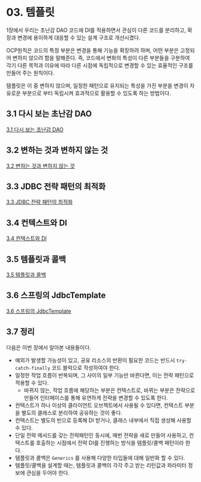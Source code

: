 # 03. 템플릿

1장에서 우리는 초난감 DAO 코드에 DI를 적용하면서 관심이 다른 코드를 분리하고, 확장과 변경에 용이하게 대응할 수 있는 설계 구조로 개선시켰다.

OCP원칙은 코드의 특정 부분은 변경을 통해 기능을 확장하려 하며, 어떤 부분은 고정되어 변하지 않으려 함을 말해준다. 즉, 코드에서 변화의 특성이 다른 부분들을 구분하여 각기 다른 목적과 이유에 따라 다른 시점에 독립적으로 변경할 수 있는 효율적인 구조를 만들어 주는 원칙이다.

템플릿은 이 중 변하지 않으며, 일정한 패턴으로 유지되는 특성을 가진 부분을 변경이 자유로운 부분으로 부터 독립시켜 효과적으로 활용할 수 있도록 하는 방법이다. 

## 3.1 다시 보는 초난감 DAO

[3.1 다시 보는 초난감 DAO](https://github.com/zangsu/study-note/blob/main/BE/Spring/%ED%86%A0%EB%B9%84%EC%9D%98%20%EC%8A%A4%ED%94%84%EB%A7%81%203.1/Vol.1/CH3%20-%20%ED%85%9C%ED%94%8C%EB%A6%BF/3.1%20%EB%8B%A4%EC%8B%9C%20%EB%B3%B4%EB%8A%94%20%EC%B4%88%EB%82%9C%EA%B0%90%20DAO.md)

## 3.2 변하는 것과 변하지 않는 것

[3.2 변하는 것과 변하지 않는 것](https://github.com/zangsu/study-note/blob/main/BE/Spring/%ED%86%A0%EB%B9%84%EC%9D%98%20%EC%8A%A4%ED%94%84%EB%A7%81%203.1/Vol.1/CH3%20-%20%ED%85%9C%ED%94%8C%EB%A6%BF/3.2%20%EB%B3%80%ED%95%98%EB%8A%94%20%EA%B2%83%EA%B3%BC%20%EB%B3%80%ED%95%98%EC%A7%80%20%EC%95%8A%EB%8A%94%20%EA%B2%83.md)

## 3.3 JDBC 전략 패턴의 최적화 

[3.3 JDBC 전략 패턴의 최적화](https://github.com/zangsu/study-note/blob/main/BE/Spring/%ED%86%A0%EB%B9%84%EC%9D%98%20%EC%8A%A4%ED%94%84%EB%A7%81%203.1/Vol.1/CH3%20-%20%ED%85%9C%ED%94%8C%EB%A6%BF/3.3%20JDBC%20%EC%A0%84%EB%9E%B5%20%ED%8C%A8%ED%84%B4%EC%9D%98%20%EC%B5%9C%EC%A0%81%ED%99%94.md)

## 3.4 컨텍스트와 DI

[3.4 컨텍스트와 DI](https://github.com/zangsu/study-note/blob/main/BE/Spring/%ED%86%A0%EB%B9%84%EC%9D%98%20%EC%8A%A4%ED%94%84%EB%A7%81%203.1/Vol.1/CH3%20-%20%ED%85%9C%ED%94%8C%EB%A6%BF/3.4%20%EC%BB%A8%ED%85%8D%EC%8A%A4%ED%8A%B8%EC%99%80%20DI.md)

## 3.5 템플릿과 콜백

[3.5 템플릿과 콜백](https://github.com/zangsu/study-note/blob/main/BE/Spring/%ED%86%A0%EB%B9%84%EC%9D%98%20%EC%8A%A4%ED%94%84%EB%A7%81%203.1/Vol.1/CH3%20-%20%ED%85%9C%ED%94%8C%EB%A6%BF/3.5%20%ED%85%9C%ED%94%8C%EB%A6%BF%EA%B3%BC%20%EC%BD%9C%EB%B0%B1.md)

## 3.6 스프링의 JdbcTemplate

[3.6 스프링의 JdbcTemplate](https://github.com/zangsu/study-note/blob/main/BE/Spring/%ED%86%A0%EB%B9%84%EC%9D%98%20%EC%8A%A4%ED%94%84%EB%A7%81%203.1/Vol.1/CH3%20-%20%ED%85%9C%ED%94%8C%EB%A6%BF/3.6%20%EC%8A%A4%ED%94%84%EB%A7%81%EC%9D%98%20JdbcTemplate.md)

## 3.7 정리

다음은 이번 장에서 알아본 내용들이다.

- 예외가 발생할 가능성이 있고, 공유 리소스의 반환이 필요한 코드는 반드시 `try-catch-finally` 코드 블럭으로 작성하여야 한다.
- 일정한 작업 흐름이 반복되며, 그 사이의 일부 기능만 바뀐다면, 이는 전략 패턴으로 적용할 수 있다.
	- 바뀌지 않는, 작업 흐름에 해당하는 부분은 컨텍스트로, 바뀌는 부분은 전략으로 만들어 인터페이스를 통해 유연하게 전략을 변경할 수 있도록 한다.
- 컨텍스트가 하나 이상의 클라이언트 오브젝트에서 사용될 수 있다면, 컨텍스트 부분을 별도의 클래스로 분리하여 공유하는 것이 좋다.
- 컨텍스트는 별도의 빈으로 등록해 DI 받거나, 클래스 내부에서 직접 생성해 사용할 수 있다.
- 단일 전략 메서드를 갖는 전략패턴인 동시에, 매번 전략을 새로 만들어 사용하고, 컨텍스트를 호출하는 시점에서 전략 DI를 진행하는 방식을 템플릿/콜백 패턴이라 한다.
- 템플릿과 콜백은 `Generics` 를 사용해 다양한 타입들에 대해 일반화 할 수 있다.
- 템플릿/콜백을 설계할 때는, 템플릿과 콜백이 각각 주고 받는 리턴값과 파라미터 정보에 관심을 두어야 한다.
